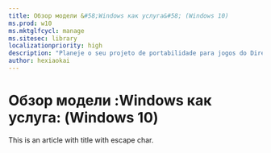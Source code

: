 ```yaml
---
title: Обзор модели &#58;Windows как услуга&#58; (Windows 10)
ms.prod: w10
ms.mktglfcycl: manage
ms.sitesec: library
localizationpriority: high
description: "Planeje o seu projeto de portabilidade para jogos do DirectX 9 para o DirectX 11 e Plataforma Universal do Windows (UWP): atualize o código dos elementos gráficos e coloque o seu jogo no ambiente do Windows Runtime."
author: hexiaokai
---
```


# Обзор модели &#58;Windows как услуга&#58; (Windows 10)

This is an article with title with escape char.
